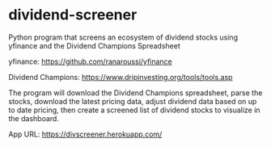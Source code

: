 # dividend-screener
Python program that screens an ecosystem of dividend stocks using yfinance and the Dividend Champions Spreadsheet

yfinance: https://github.com/ranaroussi/yfinance

Dividend Champions: https://www.dripinvesting.org/tools/tools.asp

The program will download the Dividend Champions spreadsheet, parse the stocks, download
the latest pricing data, adjust dividend data based on up to date pricing, then create a screened list of dividend stocks to visualize in the dashboard.

App URL: https://divscreener.herokuapp.com/
